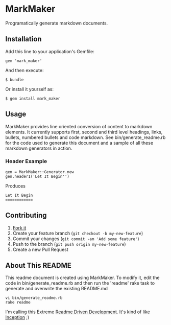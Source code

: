 MarkMaker
=========

Programatically generate markdown documents.

Installation
------------

Add this line to your application's Gemfile:

    gem 'mark_maker'

And then execute:

    $ bundle

Or install it yourself as:

    $ gem install mark_maker

Usage
-----

MarkMaker provides line oriented conversion of content to markdown elements. It
currently supports first, second and third level headings, links, bullets, numbered
bullets and code markdown. See bin/generate_readme.rb for the code used to generate this
document and a sample of all these markdown generators in action.

### Header Example
    gen = MarkMaker::Generator.new
    gen.header1('Let It Begin'')

Produces

    Let It Begin
    ============

Contributing
------------

 1. [Fork it](https://github.com/sn1de/mark_maker/fork)
 2. Create your feature branch (`git checkout -b my-new-feature`)
 3. Commit your changes (`git commit -am 'Add some feature'`)
 4. Push to the branch (`git push origin my-new-feature`)
 5. Create a new Pull Request

About This README
-----------------

This readme document is created using MarkMaker. To modify it, edit the code
in bin/generate_readme.rb and then run the 'readme' rake task to generate and overwrite the
existing README.md

    vi bin/generate_readme.rb
    rake readme

I'm calling this Extreme [Readme Driven Development](http://tom.preston-werner.com/2010/08/23/readme-driven-development.html).
It's kind of like [Inception](http://en.wikipedia.org/wiki/Inception) ;)
